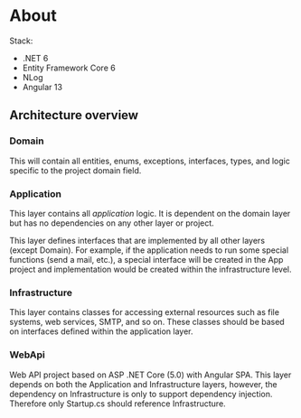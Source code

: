 # About

Stack:
- .NET 6
- Entity Framework Core 6
- NLog
- Angular 13

## Architecture overview

### Domain

This will contain all entities, enums, exceptions, interfaces, types, and logic specific to the project domain field.

### Application
This layer contains all *application* logic. It is dependent on the domain layer but has no dependencies on any other layer or project. 

This layer defines interfaces that are implemented by all other layers (except Domain). For example, if the application needs to run some special functions (send a mail, etc.), a special interface will be created in the App project and implementation would be created within the infrastructure level.

### Infrastructure
This layer contains classes for accessing external resources such as file systems, web services, SMTP, and so on. These classes should be based on interfaces defined within the application layer.

### WebApi
Web API project based on ASP .NET Core (5.0) with Angular SPA. This layer depends on both the Application and Infrastructure layers, however, the dependency on Infrastructure is only to support dependency injection. Therefore only Startup.cs should reference Infrastructure.